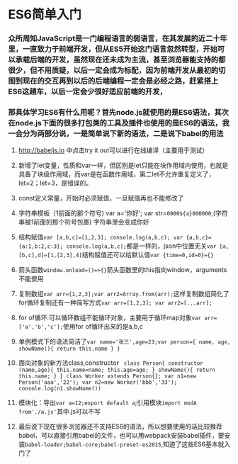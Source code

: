 # ES6简单入门

### 众所周知JavaScript是一门编程语言的弱语言，在其发展的近二十年里，一直致力于前端开发，但从ES5开始这门语言忽然转型，开始可以承载后端的开发，虽然现在还未成为主流，甚至浏览器能支持的都很少，但不用质疑，以后一定会成为标配，因为前端开发从最初的切图到现在的交互再到以后的后端编程一定会是必经之路，赶紧搭上ES6这趟车，以后一定会少很好适应前端的开发，

### 那具体学习ES6有什么用呢？首先node.js就使用的是ES6语法，其次在node.js下面的很多打包类的工具及插件也使用的是ES6的语法，我一会分为两部分说，一是简单说下新的语法，二是说下babel的用法

1. http://babeljs.io 中点击try it out可以进行在线编译（主要用于测试）

2. 新增了let变量，性质和var一样，但区别是let只能在块作用域内使用，也就是具备了块级作用域，而var是在函数作用域，第二let不允许重复定义了，let=2；let=3，是错误的。

3. const定义常量，开始时必须赋值，一旦赋值再也不能修改了

4. 字符串模板（1前面的那个符号)
  var a='你好';
  var str=`0000${a}000000`;(字符串被1前面的那个符号包裹)
 字符串里会变成你好

5. 结构赋值`
	var [a,b,c]=[1,2,3];
	console.log(a,b,c);
	var {a,b,c}={a:1,b:2,c:3};
	console.log(a,b,c);
	`都是一样的，json中位置无关`var [a,[b,c],d]=[1,[2,3],4]`结构赋值还可以给默认值`var {time=0,id=0}={}`
6. 箭头函数`window.onload=()=>{}`箭头函数里的this指向window，arguments不能使用
7. 复制数组`var arr=[1,2,3];var arr2=Array.from(arr);`这样复制数组简化了for循环复制还有一种简写方式`var arr=[1,2,3];
var arr2=[...arr];`
8. for of循环:可以循环数组不能循环对象，主要用于循环map对象`var arr=['a','b','c'];`使用for of循环出来的是a,b,c
9. 单例模式下的语法简洁了`var name='张三',age=23;var person={
	name,
	age,
	showName(){
	return this.name
	}
} `
10. 面向对象的新方法class,constructor  `
class Person{
	constructor (name,age){
		this.name=name;
		this.age=age;
	}
	showName(){
		return this.name;
	}
}
class Worker extends Person{};
var n1=new Person('aaa','22');
var n2=new Worker('bbb','33');
console.log(n1.showName())`
11. 模块化：导出`var a=12;export default a`;引用模块`import modA from'./a.js'`其中.js可以不写
12. 最后说下现在很多浏览器还不支持ES6的语法，所以想要使用的话比较推荐babel，可以直接引用babel的文件，也可以用webpack安装babel插件，要安装`babel-loader;babel-core;babel-preset-es2015`,知道了这些ES6基本就入门了